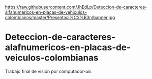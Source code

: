 https://raw.githubusercontent.com/JhEdLp/Deteccion-de-caracteres-alfanumericos-en-placas-de-vehiculos-colombianos/master/Presentaci%C3%B3n/banner.jpg
# Deteccion-de-caracteres-alafnumericos-en-placas-de-veiculos-colombianas
Trabajo final de visión por computador-uis
